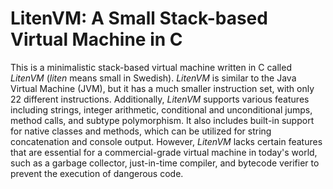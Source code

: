 # LitenVM: A Small Stack-based Virtual Machine in C

This is a minimalistic stack-based virtual machine written in C called *LitenVM* (*liten* means small in Swedish). *LitenVM* is similar to the Java Virtual Machine (JVM), but it has a much smaller instruction set, with only 22 different instructions. Additionally, *LitenVM* supports various features including strings, integer arithmetic, conditional and unconditional jumps, method calls, and subtype polymorphism. It also includes built-in support for native classes and methods, which can be utilized for string concatenation and console output. However, *LitenVM* lacks certain features that are essential for a commercial-grade virtual machine in today's world, such as a garbage collector, just-in-time compiler, and bytecode verifier to prevent the execution of dangerous code.

